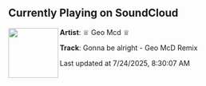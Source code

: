 ## Currently Playing on SoundCloud

[<img align="left" width="100" src="https://i1.sndcdn.com/avatars-l3EcRhVcNWvhzR8F-eJzJxg-t500x500.jpg">](https://soundcloud.com/geomcd/gonna-be-alright-geo-mcd-remix)

**Artist**: ♕ Geo Mcd ♕ 

**Track**: Gonna be alright - Geo McD Remix

Last updated at 7/24/2025, 8:30:07 AM

